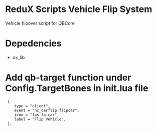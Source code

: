 # ReduX Scripts Vehicle Flip System

Vehicle flipover script for QBCore


# Depedencies

* ox_lib


# Add qb-target function under Config.TargetBones in init.lua file
```
 {
    type = "client",
    event = "nc_carflip:flipcar",
    icon = "fas fa-car",
    label = "Flip Vehicle",
 },
```



